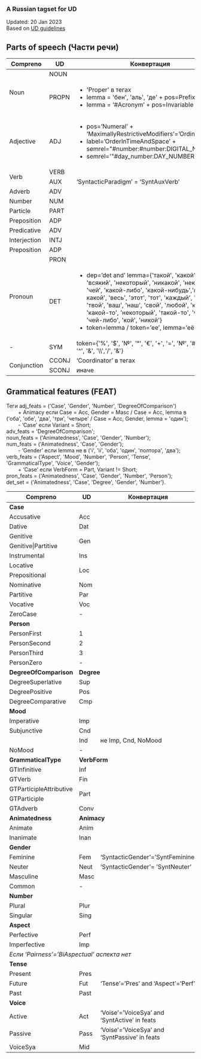 ### A Russian tagset for UD

Updated: 20 Jan 2023   
Based on [UD guidelines](https://universaldependencies.org/guidelines.html)

## Parts of speech (Части речи)

<table>
    <thead>
        <tr>
            <th>Compreno</th>
            <th>UD</th>
            <th>Конвертация</th>
            <th>Примеры</th>
        </tr>
    </thead>
    <tbody>
        <tr>
            <td rowspan=2>Noun</td>
            <td>NOUN</td>
            <td></td>
            <td></td>
        </tr>
        <tr>
            <td>PROPN</td>
            <td>
                <body>
                    <ul>
                    <li>'Proper' в тегах </li>
                    <li> lemma = 'бен', 'аль', 'де' + pos=Prefixoid</li> 
                    <li> lemma = ‘#Acronym’ + pos=Invariable </li>
                    </ul>
                </body>
            </td>
            <td>бен Ладен, де Голь 
                <br> А300, М1
            </td>
        </tr>
        <tr>
            <td>Adjective</td>
            <td>ADJ</td>
            <td>
                <body>
                    <ul>
                    <li> pos=’Numeral’ + ‘MaximallyRestrictiveModifiers’=’Ordinal’ </li> 
                    <li> label=’OrderInTimeAndSpace’ + semrel="#number:#number:DIGITAL_NUMBER"’’ </li>
                    <li> semrel='"#day_number:DAY_NUMBER"'</li>
                    </ul>
                </body>
            </td>
            <td> IV, третьего <br> в 1998 году <br> 8 марта </td>
        </tr>
        <tr>
            <td rowspan=2>Verb</td>
            <td>VERB</td>
            <td></td>
            <td></td>
        </tr>
        <tr>
            <td>AUX</td>
            <td>‘SyntacticParadigm’ = ‘SyntAuxVerb’</td>
            <td></td>
        </tr>
        <tr>
            <td>Adverb</td>
            <td>ADV</td>
            <td></td>
            <td></td>
        </tr>
        <tr>
            <td>Number</td>
            <td>NUM</td>
            <td></td>
            <td></td>
        </tr>
        <tr>
            <td>Particle</td>
            <td>PART</td>
            <td></td>
            <td></td>
        </tr>
        <tr>
            <td>Preposition</td>
            <td>ADP</td>
            <td></td>
            <td></td>
        </tr>
        <tr>
            <td>Predicative</td>
            <td>ADV</td>
            <td></td>
            <td></td>
        </tr>
        <tr>
            <td>Interjection</td>
            <td>INTJ</td>
            <td></td>
            <td></td>
        </tr>
        <tr>
            <td>Preposition</td>
            <td>ADP</td>
            <td></td>
            <td></td>
        </tr>
        <tr>
            <td rowspan=2>Pronoun</td>
            <td>PRON</td>
            <td></td>
            <td></td>
        </tr>
        <tr>
            <td>DET</td>
            <td>
                <body>
                    <ul>
                    <li> dep=’det and’ lemma={'такой', 'какой', 'всякий', 'некоторый',
                        'никакой', 'некий', 'сей', 'чей', 
                        'какой-либо', 'какой-нибудь','кое-какой',
                        'весь', 'этот', 'тот', 'каждый',
                        'мой', 'твой', 'ваш', 'наш', 'свой', 'любой', 
                        'каждый', 'какой-то', 'некоторый', 'такой-то', 'чей-то', 
                        'чей-либо', 'кой', 'никой'}
                    </li> 
                    <li> token=lemma / token=’ее’, lemma=’её’ </li>
                    </ul>
                </body>
            </td>
            <td></td>
        <tr>
        <tr>
            <td>-</td>
            <td>SYM</td>
            <td>token={'%', '$', '№', '°', '€', '+', '=', '№', '#', '@', '~', '^', '&', '\\','/', '&'}</td>
            <td></td>
        </tr>
        <tr>
            <td rowspan=2>Conjunction</td>
            <td>CCONJ</td>
            <td>‘Coordinator’ в тегах</td>
            <td></td>
        </tr>
        <tr>
            <td>SCONJ</td>
            <td>иначе</td>
            <td></td>
        </tr>
    </tbody>
</table>

## Grammatical features (FEAT)

Теги
adj_feats = ('Case', 'Gender', 'Number', 'DegreeOfComparison') <br>
&nbsp;&nbsp;&nbsp;&nbsp;&nbsp;&nbsp;&nbsp;&nbsp;+ Animacy если Case = Acc, Gender = Masc / Case = Acc, lemma в ('оба', 'обе', 'два', 'три', 'четыре' / Case = Acc, Gender, lemma = 'один'); <br>
&nbsp;&nbsp;&nbsp;&nbsp;&nbsp;&nbsp;&nbsp;&nbsp;- ‘Case’ если Variant = Short; <br>
adv_feats = 'DegreeOfComparison'; <br>
noun_feats = ('Animatedness', 'Case', 'Gender', 'Number'); <br>
num_feats = ('Animatedness', 'Case', 'Gender'); <br>
&nbsp;&nbsp;&nbsp;&nbsp;&nbsp;&nbsp;&nbsp;&nbsp;- ‘Gender’ если lemma не в ('i', 'ii', 'оба', 'один', 'полтора', 'два'); <br>
verb_feats = ('Aspect', 'Mood', 'Number', 'Person', 'Tense', 'GrammaticalType', 'Voice', 'Gender'); <br>
&nbsp;&nbsp;&nbsp;&nbsp;&nbsp;&nbsp;&nbsp;&nbsp;+ ‘Case’ если VerbForm = Part, Variant != Short; <br>
pron_feats = ('Animatedness', 'Case', 'Gender', 'Number', 'Person'); <br>
det_set = {'Animatedness', 'Case', 'Degree', 'Gender', 'Number'}.



<table>
    <thead>
        <tr>
            <th>Compreno</th>
            <th>UD</th>
            <th>Конвертация</th>
        </tr>
    </thead>
    <tbody>
        <tr>
            <td colspan=3> <b>Case</td>
        </tr>
        <tr>
            <td>Accusative</td>
            <td>Acc</td>
            <td></td>
        </tr>
        <tr>
            <td>Dative</td>
            <td>Dat</td>
            <td></td>
        </tr>
        <tr>
            <td>Genitive</td>
            <td rowspan=2>Gen</td>
            <td></td>
        </tr>
        <tr>
            <td>Genitive|Partitive</td>
            <td></td>
        </tr>
        <tr>
            <td>Instrumental</td>
            <td>Ins</td>
            <td></td>
        </tr>
        <tr>
            <td>Locative</td>
            <td rowspan=2>Loc</td>
            <td></td>
        </tr>
        <tr>
            <td>Prepositional</td>
            <td></td>
        </tr>
        <tr>
            <td>Nominative</td>
            <td>Nom</td>
            <td></td>
        </tr>
        <tr>
            <td>Partitive</td>
            <td>Par</td>
            <td></td>
        </tr>
        <tr>
            <td>Vocative</td>
            <td>Voc</td>
            <td></td>
        </tr>
        <tr>
            <td>ZeroCase</td>
            <td> - </td>
            <td></td>
        </tr>
        <tr>
            <td colspan=3><b>Person</td>
        </tr>
        <tr>
            <td>PersonFirst</td>
            <td>1</td>
            <td></td>
        </tr>
        <tr>
            <td>PersonSecond</td>
            <td>2</td>
            <td></td>
        </tr>
        <tr>
            <td>PersonThird</td>
            <td>3</td>
            <td></td>
        </tr>
        <tr>
            <td>PersonZero</td>
            <td> - </td>
            <td></td>
        </tr>
        <tr>
            <td><b>DegreeOfComparison</td>
            <td colspan=2><b>Degree</td>
        </tr>
        <tr>
            <td>DegreeSuperlative </td>
            <td> Sup </td>
            <td></td>
        </tr>
        <tr>
            <td>DegreePositive </td>
            <td> Pos </td>
            <td></td>
        </tr>
        <tr>
            <td>DegreeComparative </td>
            <td> Cmp </td>
            <td></td>
        </tr>
        <tr>
            <td colspan=3><b>Mood</td>
        </tr>
        <tr>
            <td>Imperative</td>
            <td> Imp </td>
            <td></td>
        </tr>
        <tr>
            <td>Subjunctive</td>
            <td> Cnd </td>
            <td></td>
        </tr>
        <tr>
            <td></td>
            <td> Ind </td>
            <td> не Imp, Cnd, NoMood</td>
        </tr>
        <tr>
            <td>NoMood</td>
            <td> - </td>
            <td></td>
        </tr>
        <tr>
            <td><b>GrammaticalType</td>
            <td colspan=2><b>VerbForm</td>
        </tr>
        <tr>
            <td>GTInfinitive</td>
            <td> Inf </td>
            <td></td>
        </tr>
        <tr>
            <td>GTVerb</td>
            <td> Fin </td>
            <td></td>
        </tr>
        <tr>
            <td>GTParticipleAttributive</td>
            <td rowspan=2> Part </td>
            <td></td>
        </tr>
        <tr>
            <td>GTParticiple</td>
            <td></td>
        </tr>
        <tr>
            <td>GTAdverb</td>
            <td> Conv </td>
            <td></td>
        </tr>
        <tr>
            <td><b>Animatedness</td>
            <td colspan=2><b>Animacy</td>
        </tr>
        <tr>
            <td>Animate</td>
            <td> Anim </td>
            <td></td>
        </tr>
        <tr>
            <td>Inanimate</td>
            <td> Inan </td>
            <td></td>
        </tr>
        <tr>
            <td colspan=3><b>Gender</td>
        </tr>
        <tr>
            <td>Feminine</td>
            <td> Fem </td>
            <td>‘SyntacticGender’=’SyntFeminine’</td>
        </tr>
        <tr>
            <td>Neuter</td>
            <td> Neut </td>
            <td>‘SyntacticGender’= ’SyntNeuter’</td>
        </tr>
        <tr>
            <td>Masculine</td>
            <td> Masc </td>
            <td></td>
        </tr>
        <tr>
            <td>Common</td>
            <td> - </td>
            <td></td>
        </tr>
        <tr>
            <td colspan=3><b>Number</td>
        </tr>
        <tr>
            <td>Plural</td>
            <td>Plur</td>
            <td></td>
        </tr>
        <tr>
            <td>Singular</td>
            <td>Sing</td>
            <td></td>
        </tr>
        <tr>
            <td colspan=3><b>Aspect</td>
        </tr>
        <tr>
            <td>Perfective</td>
            <td>Perf</td>
            <td></td>
        </tr>
        <tr>
            <td>Imperfective</td>
            <td>Imp</td>
            <td></td>
        </tr>
        <tr>
            <td colspan=3><i>Если ‘Pairness’=’BiAspectual’ аспекта нет</td>
        </tr>
        <tr>
            <td colspan=3><b>Tense</td>
        </tr>
        <tr>
            <td>Present</td>
            <td>Pres</td>
            <td></td>
        </tr>
        <tr>
            <td>Future</td>
            <td>Fut</td>
            <td>‘Tense’=’Pres’ and ‘Aspect’=’Perf’</td>
        </tr>
        <tr>
            <td>Past</td>
            <td>Past</td>
            <td></td>
        </tr>
        <tr>
            <td colspan=3><b>Voice</td>
        </tr>
        <tr>
            <td>Active</td>
            <td>Act</td>
            <td>‘Voise’=’VoiceSya’ and ‘SyntActive’ in feats</td>
        </tr>
        <tr>
            <td>Passive</td>
            <td>Pass</td>
            <td>‘Voise’=’VoiceSya’ and ‘SyntPassive’ in feats</td>
        </tr>
        <tr>
            <td>VoiceSya</td>
            <td>Mid</td>
            <td></td>
        </tr>
    </tbody>
</table>
